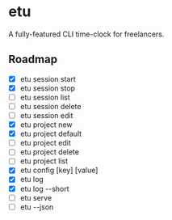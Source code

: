 # etu

A fully-featured CLI time-clock for freelancers.

## Roadmap

- [x] etu session start
- [x] etu session stop
- [ ] etu session list
- [ ] etu session delete
- [ ] etu session edit
- [x] etu project new
- [x] etu project default
- [ ] etu project edit
- [ ] etu project delete
- [ ] etu project list
- [x] etu config [key] [value]
- [x] etu log
- [x] etu log --short
- [ ] etu serve
- [ ] etu --json
